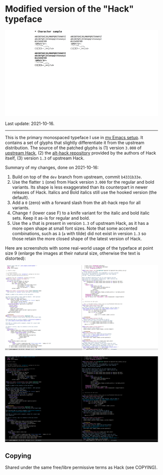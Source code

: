 # Modified version of the "Hack" typeface

![character set sample](./screenshots/sample.png)

Last update: 2021-10-16.

* * *

This is the primary monospaced typeface I use in [my Emacs
setup](https://protesilaos.com/dotemacs).  It contains a set of glyphs
that slightly differentiate it from the upstream distribution.  The
source of the patched glyphs is (1) version `3.000` of [upstream
Hack](https://github.com/source-foundry/Hack), (2) the [alt-hack
repository](https://github.com/source-foundry/alt-hack) provided by the
authors of Hack itself, (3) version `1.3` of upstream Hack.

Summary of my changes, done on 2021-10-16:

1. Build on top of the `dev` branch from upstream, commit `b4331b33e`.
2. Use the flatter `1` (one) from Hack version `3.000` for the regular
   and bold variants.  Its shape is less exaggerated than its
   counterpart in newer releases of Hack.  Italics and Bold italics
   still use the hooked version (the default).
3. Add a `0` (zero) with a forward slash from the alt-hack repo for all
   variants.
4. Change `f` (lower case F) to a knife variant for the italic and bold
   italic sets.  Keep it as-is for regular and bold.
5. Use the `a` that is present in version `1.3` of upstream Hack, as it
   has a more open shape at small font sizes.  Note that some accented
   combinations, such as `ã` (`a` with tilde) did not exist in version
   `1.3` so those retain the more closed shape of the latest version of
   Hack.

Here are screenshots with some real-world usage of the typeface at point
size 9 (enlarge the images at their natural size, otherwise the text is
distorted):

![Hack mod at pt9 using Emacs](./screenshots/sample-pt9-light.png)

![Hack mod at pt9 using Emacs](./screenshots/sample-pt9-dark.png)

## Copying

Shared under the same free/libre permissive terms as Hack (see COPYING).
